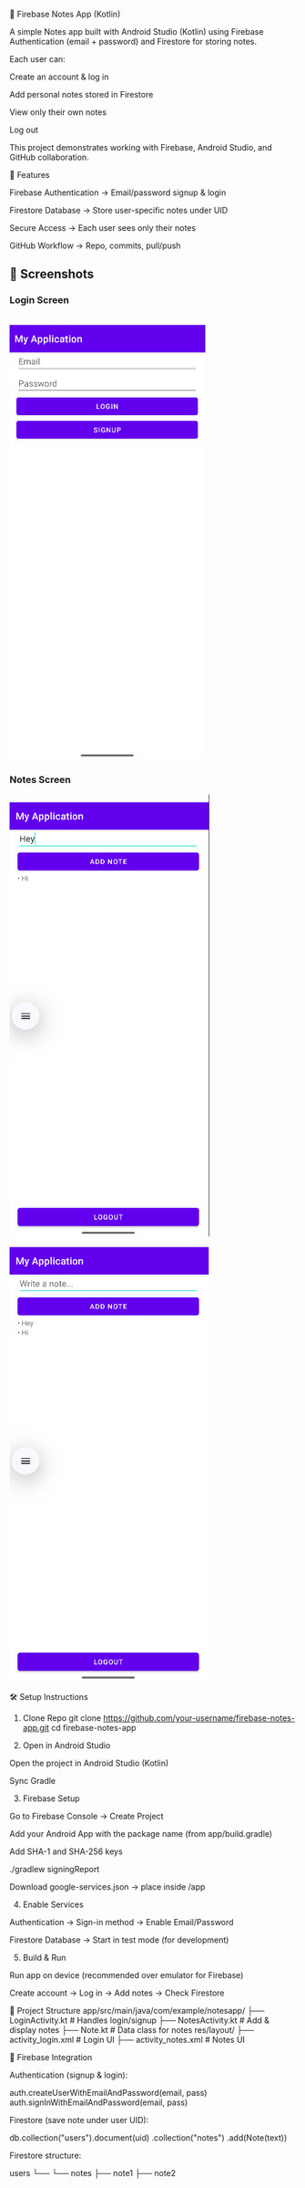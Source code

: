📝 Firebase Notes App (Kotlin)

A simple Notes app built with Android Studio (Kotlin) using Firebase Authentication (email + password) and Firestore for storing notes.

Each user can:

Create an account & log in

Add personal notes stored in Firestore

View only their own notes

Log out

This project demonstrates working with Firebase, Android Studio, and GitHub collaboration.

🚀 Features

Firebase Authentication → Email/password signup & login

Firestore Database → Store user-specific notes under UID

Secure Access → Each user sees only their notes

GitHub Workflow → Repo, commits, pull/push

## 📸 Screenshots

### Login Screen
![Login](Screenshots/ss1.png)

### Notes Screen
![Notes](Screenshots/ss2.png)
![Notes](Screenshots/ss3.png)

🛠️ Setup Instructions
1. Clone Repo
git clone https://github.com/your-username/firebase-notes-app.git
cd firebase-notes-app

2. Open in Android Studio

Open the project in Android Studio (Kotlin)

Sync Gradle

3. Firebase Setup

Go to Firebase Console
 → Create Project

Add your Android App with the package name (from app/build.gradle)

Add SHA-1 and SHA-256 keys

./gradlew signingReport


Download google-services.json → place inside /app

4. Enable Services

Authentication → Sign-in method → Enable Email/Password

Firestore Database → Start in test mode (for development)

5. Build & Run

Run app on device (recommended over emulator for Firebase)

Create account → Log in → Add notes → Check Firestore

📂 Project Structure
app/src/main/java/com/example/notesapp/
 ├── LoginActivity.kt     # Handles login/signup
 ├── NotesActivity.kt     # Add & display notes
 ├── Note.kt              # Data class for notes
res/layout/
 ├── activity_login.xml   # Login UI
 ├── activity_notes.xml   # Notes UI

🔗 Firebase Integration

Authentication (signup & login):

auth.createUserWithEmailAndPassword(email, pass)
auth.signInWithEmailAndPassword(email, pass)


Firestore (save note under user UID):

db.collection("users").document(uid)
   .collection("notes")
   .add(Note(text))


Firestore structure:

users
 └── <uid>
      └── notes
          ├── note1
          ├── note2
